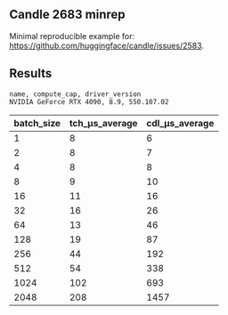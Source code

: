 ## Candle 2683 minrep

Minimal reproducible example for: https://github.com/huggingface/candle/issues/2583.

## Results 

```nvidia-smi --query-gpu=name,compute_cap,driver_version --format=csv
name, compute_cap, driver_version
NVIDIA GeForce RTX 4090, 8.9, 550.107.02
```

| batch_size | tch_μs_average | cdl_μs_average |
|------------|----------------|----------------|
|          1 |              8 |              6 |
|          2 |              8 |              7 |
|          4 |              8 |              8 |
|          8 |              9 |             10 |
|         16 |             11 |             16 |
|         32 |             16 |             26 |
|         64 |             13 |             46 |
|        128 |             19 |             87 |
|        256 |             44 |            192 |
|        512 |             54 |            338 |
|       1024 |            102 |            693 |
|       2048 |            208 |           1457 |
